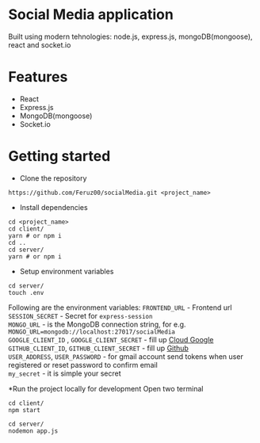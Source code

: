 # Social Media application

Built using modern tehnologies: node.js, express.js, mongoDB(mongoose), react and socket.io

# Features
* React
* Express.js
* MongoDB(mongoose)
* Socket.io

# Getting started
* Clone the repository
```
https://github.com/Feruz00/socialMedia.git <project_name>
```
* Install dependencies
```
cd <project_name>
cd client/
yarn # or npm i
cd ..
cd server/
yarn # or npm i
```
* Setup environment variables

```
cd server/
touch .env 
```
Following are the environment variables:
`FRONTEND_URL` - Frontend url <br />
`SESSION_SECRET` - Secret for `express-session` <br />
`MONGO_URL` - is the MongoDB connection string, for e.g. `MONGO_URL=mongodb://localhost:27017/socialMedia` <br />
`GOOGLE_CLIENT_ID` , `GOOGLE_CLIENT_SECRET` - fill up [Cloud Google](https://console.cloud.google.com/) <br />
 `GITHUB_CLIENT_ID`, `GITHUB_CLIENT_SECRET` - fill up [Github](https://github.com) <br />
`USER_ADDRESS`, `USER_PASSWORD` - for gmail account send tokens when user registered or reset password to confirm email <br />
`my_secret` - it is simple your secret <br />

*Run the project locally for development
Open two terminal
```
cd client/
npm start
```

```
cd server/
nodemon app.js
```
